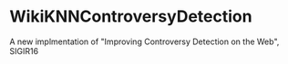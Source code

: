 # WikiKNNControversyDetection
A new implmentation of "Improving Controversy Detection on the Web", SIGIR16
